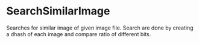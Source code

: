 # SearchSimilarImage

Searches for similar image of given image file.
Search are done by creating a dhash of each image and compare ratio of different bits.
